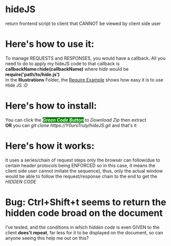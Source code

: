 # hideJS
return frontend script to client that CANNOT be viewed by client side user

# Here's how to use it:
To manage REQUESTS and RESPONSES, you would have a callback. All you need to do to apply my hideJS code to that callback is <b>callbackName=hide(callbackName)</b> where <i>hide</i> would be <b>require('path/to/hide.js')</b>
<br>In the <b>Illustrations</b> Folder, the <a href="https://github.com/Y0ursTruly/hideJS/tree/main/Illustrations">Require Example</a> shows how easy it is to use Hide JS <i>:D</i>

# Here's how to install:
You can click the <b><i style="color:white;background-color:green;">Green Code Button</i></b> to <i>Download Zip</i> then extract <br><b>OR</b> you can <i>git clone https://Y0ursTruly/hideJS.git</i> and that's it

# Here's how it works: 
It uses a series/chain of request steps only the browser can follow(due to certain header protocols being ENFORCED so in this case, it means the client side user cannot imitate the sequence), thus, only the actual window would be able to follow the request/response chain to the end to get the <i>HIDDEN CODE</i>

# Bug: Ctrl+Shift+t seems to return the hidden code broad on the document
I've tested, and the conditions in which <i>hidden code</i> is even GIVEN to the client <b>does't repeat</b>, far less for it to be displayed on the document, so can anyone seeing this help me out on this?
